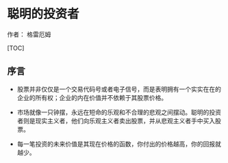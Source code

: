 # 聪明的投资者

作者： 格雷厄姆

[TOC]

## 序言

* 股票并非仅仅是一个交易代码号或者电子信号，而是表明拥有一个实实在在的企业的所有权；企业的内在价值并不依赖于其股票价格。

* 市场就像一只钟摆，永远在短命的乐观和不合理的悲观之间摆动。聪明的投资者则是现实主义者，他们向乐观主义者卖出股票，并从悲观主义者手中买入股票。

* 每一笔投资的未来价值是其现在价格的函数，你付出的价格越高，你的回报就越少。

